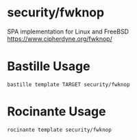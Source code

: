 # security/fwknop
SPA implementation for Linux and FreeBSD
https://www.cipherdyne.org/fwknop/

# Bastille Usage
```shell
bastille template TARGET security/fwknop
```

# Rocinante Usage
```shell
rocinante template security/fwknop
```
